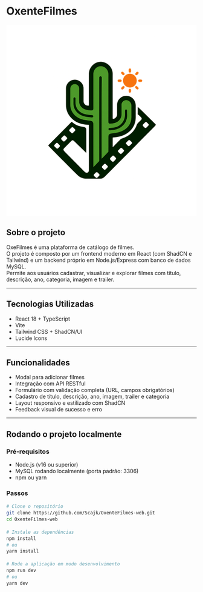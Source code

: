 # OxenteFilmes

![Logo OxenteFilmes](./public/logo.png)

## Sobre o projeto

OxeFilmes é uma plataforma de catálogo de filmes.  
O projeto é composto por um frontend moderno em React (com ShadCN e Tailwind) e um backend próprio em Node.js/Express com banco de dados MySQL.  
Permite aos usuários cadastrar, visualizar e explorar filmes com título, descrição, ano, categoria, imagem e trailer.

---

## Tecnologias Utilizadas

- React 18 + TypeScript
- Vite
- Tailwind CSS + ShadCN/UI
- Lucide Icons

---

## Funcionalidades

- Modal para adicionar filmes
- Integração com API RESTful
- Formulário com validação completa (URL, campos obrigatórios)
- Cadastro de título, descrição, ano, imagem, trailer e categoria
- Layout responsivo e estilizado com ShadCN
- Feedback visual de sucesso e erro

---

## Rodando o projeto localmente

### Pré-requisitos

- Node.js (v16 ou superior)
- MySQL rodando localmente (porta padrão: 3306)
- npm ou yarn

### Passos

```bash
# Clone o repositório
git clone https://github.com/Scajk/OxenteFilmes-web.git
cd OxenteFilmes-web

# Instale as dependências
npm install
# ou
yarn install

# Rode a aplicação em modo desenvolvimento
npm run dev
# ou
yarn dev
